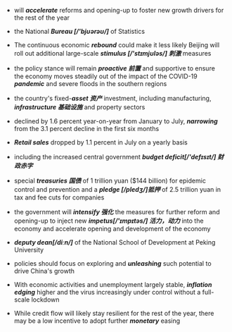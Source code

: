* will ***accelerate*** reforms and opening-up to foster new growth drivers for the rest of the year

* the National ***Bureau [/'bjʊərəʊ/]*** of Statistics 
* The continuous economic ***rebound*** could make it less likely Beijing will roll out additional large-scale ***stimulus [/'stɪmjʊləs/] 刺激*** measures
* the policy stance will remain ***proactive 前置***  and supportive to ensure the economy moves steadily out of the impact of the COVID-19 ***pandemic*** and severe floods in the southern regions
* the country's fixed-***asset 资产*** investment, including manufacturing, ***infrastructure 基础设施*** and property sectors
* declined by 1.6 percent year-on-year from January to July, ***narrowing*** from the 3.1 percent decline in the first six months
* ***Retail sales*** dropped by 1.1 percent in July on a yearly basis
* including the increased central government ***budget deficit[/'defɪsɪt/] 财政赤字***
* special ***treasuries 国债*** of 1 trillion yuan ($144 billion) for epidemic control and prevention and a ***pledge [/pledʒ/]抵押*** of 2.5 trillion yuan in tax and fee cuts for companies
*  the government will ***intensify 强化*** the measures for further reform and opening-up to inject new ***impetus[/'ɪmpɪtəs/] 活力，动力*** into the economy and accelerate opening and development of the economy
* ***deputy dean[/diːn/]*** of the National School of Development at Peking University
* policies should focus on exploring and ***unleashing*** such potential to drive China's growth
* With economic activities and unemployment largely stable, ***inflation edging*** higher and the virus increasingly under control without a full-scale lockdown
* While credit flow will likely stay resilient for the rest of the year, there may be a low incentive to adopt further ***monetary*** easing


